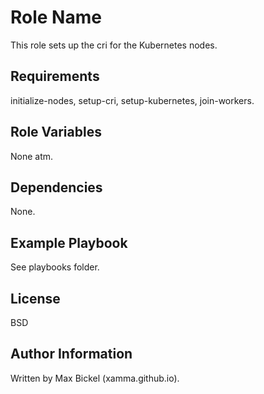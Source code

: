 Role Name
=========

This role sets up the cri for the Kubernetes nodes.

Requirements
------------

initialize-nodes, setup-cri, setup-kubernetes, join-workers.

Role Variables
--------------

None atm.

Dependencies
------------

None.

Example Playbook
----------------

See playbooks folder.

License
-------

BSD

Author Information
------------------

Written by Max Bickel (xamma.github.io).
